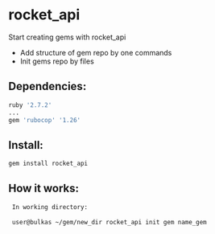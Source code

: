 # rocket_api
Start creating gems with rocket_api
- Add structure of gem repo by one commands
- Init gems repo by files
## Dependencies:
```sh
ruby '2.7.2'
...
gem 'rubocop' '1.26'
```
## Install:
```sh
gem install rocket_api
```
## How it works:
```sh   
 In working directory:
 
 user@bulkas ~/gem/new_dir rocket_api init gem name_gem
```